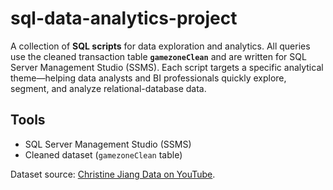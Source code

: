 # sql-data-analytics-project

A collection of **SQL scripts** for data exploration and analytics. All queries use the cleaned transaction table **`gamezoneClean`** and are written for SQL Server Management Studio (SSMS). Each script targets a specific analytical theme—helping data analysts and BI professionals quickly explore, segment, and analyze relational-database data.

## Tools

- SQL Server Management Studio (SSMS)
- Cleaned dataset (`gamezoneClean` table)

Dataset source: [Christine Jiang Data on YouTube](https://www.youtube.com/@christinejiangdata).  
